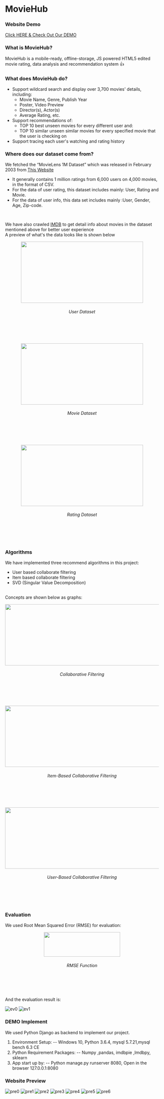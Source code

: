 # MovieHub

### Website Demo
[Click HERE & Check Out Our DEMO](http://127.0.0.1:8080)

### What is MovieHub?
MovieHub is a mobile-ready, offline-storage, JS powered HTML5 edited movie rating, data analysis and recommendation system :+1:

### What does MovieHub do?
* Support wildcard search and display over 3,700 movies' details, including:
  - Movie Name, Genre, Publish Year
  - Poster, Video Preview
  - Director(s), Actor(s)
  - Average Rating, etc.
* Support recommendations of:
  - TOP 10 best unseen movies for every different user and:
  - TOP 10 similar unseen similar movies for every specified movie that the user is checking on
* Support tracing each user's watching and rating history
  
### Where does our dataset come from?
We fetched the “MovieLens 1M Dataset” which was released in February 2003 from 
[This Website](https://grouplens.org/datasets/movielens/)
* It generally contains 1 million ratings from 6,000 users on 4,000 movies, in the format of CSV.
* For the data of user rating, this dataset includes mainly: User, Rating and Movie.
* For the data of user info, this data set includes mainly :User, Gender, Age, Zip-code.
<br/>

We have also crawled
[IMDB](https://www.imdb.com)
to get  detail info about movies in the dataset mentioned above for better user experience<br/>
A preview of what's the data looks like is shown below<br/>

<p align="center">
  <img src="dataset0.jpg" height="200" width="400"><br/>
  <h6 align="center">User Dataset</h6><br/>
</p><br/>

<p align="center">
  <img src="dataset1.png" height="200"width="400"/><br/>
  <h6 align="center">Movie Dataset</h6><br/>
</p><br/>

<p align="center">
  <img src="dataset2.png" height="200"width="400"/><br/>
  <h6 align="center">Rating Dataset</h6><br/>
</p><br/>

### Algorithms
We have implemented three recommend algorithms in this project:
  - User based collaborate filtering
  - Item based collaborate filtering
  - SVD (Singular Value Decomposition)
<br/>
Concepts are shown below as graphs:<br\>

<p align="center">
  <img src="cf0.png" height="200"width="600"/><br/>
  <h6 align="center">Collaborative Filtering</h6><br/>
</p><br/>

<p align="center">
  <img src="cf1.png" height="200"width="600"/><br/>
  <h6 align="center">Item-Based Collaborative Filtering</h6><br/>
</p><br/>

<p align="center">
  <img src="cf2.png" height="200"width="600"/><br/>
  <h6 align="center">User-Based Collaborative Filtering</h6><br/>
</p><br/>

### Evaluation
We used Root Mean Squared Error (RMSE) for evaluation:<br/>

<p align="center">
  <img src="RMSE.png" height="80"width="250"/><br/>
  <h6 align="center">RMSE Function</h6><br/>
</p><br/>


And the evaluation result is:

![ev0](evaluation0.png)
![ev1](evaluation1.png)

### DEMO Implement
We used Python Django as backend to implement our project.
1. Environment Setup: -- Windows 10, Python 3.6.4, mysql 5.7.21,mysql bench 6.3 CE
2. Python Requirement Packages: -- Numpy ,pandas, imdbpie ,Imdbpy, sklearn
3. App start up by: -- Python manage.py runserver 8080, Open in the browser 127.0.0.1:8080

### Website Preview

![pre0](demo0.png)
![pre1](demo1.png)
![pre2](demo2.png)
![pre3](demo3.png)
![pre4](demo4.png)
![pre5](demo5.png)
![pre6](demo6.png)
